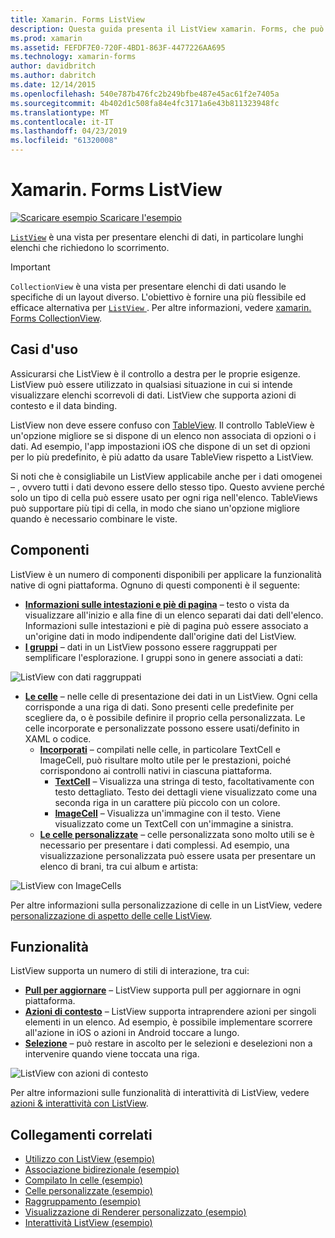 ```yaml
---
title: Xamarin. Forms ListView
description: Questa guida presenta il ListView xamarin. Forms, che può essere usato per presentare i dati negli elenchi belle e interattivi.
ms.prod: xamarin
ms.assetid: FEFDF7E0-720F-4BD1-863F-4477226AA695
ms.technology: xamarin-forms
author: davidbritch
ms.author: dabritch
ms.date: 12/14/2015
ms.openlocfilehash: 540e787b476fc2b249bfbe487e45ac61f2e7405a
ms.sourcegitcommit: 4b402d1c508fa84e4fc3171a6e43b811323948fc
ms.translationtype: MT
ms.contentlocale: it-IT
ms.lasthandoff: 04/23/2019
ms.locfileid: "61320008"
---
```

# <a name="xamarinforms-listview"></a>Xamarin. Forms ListView

[![Scaricare esempio](~/media/shared/download.png) Scaricare l'esempio](https://developer.xamarin.com/samples/WorkingWithListview)

[`ListView`](xref:Xamarin.Forms.ListView) è una vista per presentare elenchi di dati, in particolare lunghi elenchi che richiedono lo scorrimento.

> [!IMPORTANT]
> `CollectionView` è una vista per presentare elenchi di dati usando le specifiche di un layout diverso. L'obiettivo è fornire una più flessibile ed efficace alternativa per [ `ListView` ](xref:Xamarin.Forms.ListView). Per altre informazioni, vedere [xamarin. Forms CollectionView](~/xamarin-forms/user-interface/collectionview/index.md).

## <a name="use-cases"></a>Casi d'uso

Assicurarsi che ListView è il controllo a destra per le proprie esigenze. ListView può essere utilizzato in qualsiasi situazione in cui si intende visualizzare elenchi scorrevoli di dati. ListView che supporta azioni di contesto e il data binding.

ListView non deve essere confuso con [TableView](~/xamarin-forms/user-interface/tableview.md). Il controllo TableView è un'opzione migliore se si dispone di un elenco non associata di opzioni o i dati. Ad esempio, l'app impostazioni iOS che dispone di un set di opzioni per lo più predefinito, è più adatto da usare TableView rispetto a ListView.

Si noti che è consigliabile un ListView applicabile anche per i dati omogenei &ndash; , ovvero tutti i dati devono essere dello stesso tipo. Questo avviene perché solo un tipo di cella può essere usato per ogni riga nell'elenco. TableViews può supportare più tipi di cella, in modo che siano un'opzione migliore quando è necessario combinare le viste.

## <a name="components"></a>Componenti
ListView è un numero di componenti disponibili per applicare la funzionalità native di ogni piattaforma. Ognuno di questi componenti è il seguente:

- **[Informazioni sulle intestazioni e piè di pagina](customizing-list-appearance.md#Headers_and_Footers)**  &ndash; testo o vista da visualizzare all'inizio e alla fine di un elenco separati dai dati dell'elenco. Informazioni sulle intestazioni e piè di pagina può essere associato a un'origine dati in modo indipendente dall'origine dati del ListView.
- **[I gruppi](customizing-list-appearance.md#Grouping)**  &ndash; dati in un ListView possono essere raggruppati per semplificare l'esplorazione. I gruppi sono in genere associati a dati:

![](images/grouping-depth.png "ListView con dati raggruppati")

- **[Le celle](customizing-cell-appearance.md)**  &ndash; nelle celle di presentazione dei dati in un ListView. Ogni cella corrisponde a una riga di dati. Sono presenti celle predefinite per scegliere da, o è possibile definire il proprio cella personalizzata. Le celle incorporate e personalizzate possono essere usati/definito in XAML o codice.
  - **[Incorporati](customizing-cell-appearance.md#Built_in_Cells)**  &ndash; compilati nelle celle, in particolare TextCell e ImageCell, può risultare molto utile per le prestazioni, poiché corrispondono ai controlli nativi in ciascuna piattaforma.
       - **[TextCell](customizing-cell-appearance.md#TextCell)**  &ndash; Visualizza una stringa di testo, facoltativamente con testo dettagliato. Testo dei dettagli viene visualizzato come una seconda riga in un carattere più piccolo con un colore.
       - **[ImageCell](customizing-cell-appearance.md#ImageCell)**  &ndash; Visualizza un'immagine con il testo. Viene visualizzato come un TextCell con un'immagine a sinistra.
  - **[Le celle personalizzate](customizing-cell-appearance.md#customcells)**  &ndash; celle personalizzata sono molto utili se è necessario per presentare i dati complessi. Ad esempio, una visualizzazione personalizzata può essere usata per presentare un elenco di brani, tra cui album e artista:

![](images/image-cell-default.png "ListView con ImageCells")

Per altre informazioni sulla personalizzazione di celle in un ListView, vedere [personalizzazione di aspetto delle celle ListView](customizing-cell-appearance.md).

## <a name="functionality"></a>Funzionalità
ListView supporta un numero di stili di interazione, tra cui:

- **[Pull per aggiornare](interactivity.md#Pull_to_Refresh)**  &ndash; ListView supporta pull per aggiornare in ogni piattaforma.
- **[Azioni di contesto](interactivity.md#Context_Actions)**  &ndash; ListView supporta intraprendere azioni per singoli elementi in un elenco. Ad esempio, è possibile implementare scorrere all'azione in iOS o azioni in Android toccare a lungo.
- **[Selezione](interactivity.md#selectiontaps)**  &ndash; può restare in ascolto per le selezioni e deselezioni non a intervenire quando viene toccata una riga.

![](images/context-default.png "ListView con azioni di contesto")

Per altre informazioni sulle funzionalità di interattività di ListView, vedere [azioni & interattività con ListView](interactivity.md).

## <a name="related-links"></a>Collegamenti correlati

- [Utilizzo con ListView (esempio)](https://developer.xamarin.com/samples/WorkingWithListview)
- [Associazione bidirezionale (esempio)](https://developer.xamarin.com/samples/xamarin-forms/UserInterface/ListView/SwitchEntryTwoBinding)
- [Compilato In celle (esempio)](https://developer.xamarin.com/samples/xamarin-forms/UserInterface/ListView/BuiltInCells)
- [Celle personalizzate (esempio)](https://developer.xamarin.com/samples/xamarin-forms/UserInterface/ListView/CustomCells)
- [Raggruppamento (esempio)](https://developer.xamarin.com/samples/xamarin-forms/UserInterface/ListView/Grouping)
- [Visualizzazione di Renderer personalizzato (esempio)](https://developer.xamarin.com/samples/xamarin-forms/UserInterface/ListView/WorkingWithListviewNative)
- [Interattività ListView (esempio)](https://developer.xamarin.com/samples/xamarin-forms/UserInterface/ListView/interactivity)
